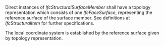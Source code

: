 Direct instances of _IfcStructuralSurfaceMember_ shall have a topology representation which consists of one _IfcFaceSurface_, representing the reference surface of the surface member. See definitions at _IfcStructuralItem_ for further specifications.

The local coordinate system is established by the reference surface given by topology representation.